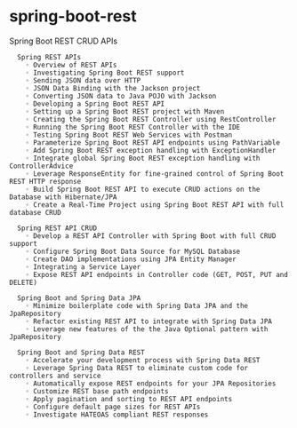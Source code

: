 # spring-boot-rest
Spring Boot REST CRUD APIs

      Spring REST APIs
        ◦ Overview of REST APIs
        ◦ Investigating Spring Boot REST support
        ◦ Sending JSON data over HTTP
        ◦ JSON Data Binding with the Jackson project
        ◦ Converting JSON data to Java POJO with Jackson
        ◦ Developing a Spring Boot REST API
        ◦ Setting up a Spring Boot REST project with Maven
        ◦ Creating the Spring Boot REST Controller using RestController
        ◦ Running the Spring Boot REST Controller with the IDE
        ◦ Testing Spring Boot REST Web Services with Postman
        ◦ Parameterize Spring Boot REST API endpoints using PathVariable
        ◦ Add Spring Boot REST exception handling with ExceptionHandler
        ◦ Integrate global Spring Boot REST exception handling with ControllerAdvice
        ◦ Leverage ResponseEntity for fine-grained control of Spring Boot REST HTTP response
        ◦ Build Spring Boot REST API to execute CRUD actions on the Database with Hibernate/JPA
        ◦ Create a Real-Time Project using Spring Boot REST API with full database CRUD
      
      Spring REST API CRUD
        ◦ Develop a REST API Controller with Spring Boot with full CRUD support
        ◦ Configure Spring Boot Data Source for MySQL Database
        ◦ Create DAO implementations using JPA Entity Manager
        ◦ Integrating a Service Layer
        ◦ Expose REST API endpoints in Controller code (GET, POST, PUT and DELETE)
      
      Spring Boot and Spring Data JPA
        ◦ Minimize boilerplate code with Spring Data JPA and the JpaRepository
        ◦ Refactor existing REST API to integrate with Spring Data JPA
        ◦ Leverage new features of the the Java Optional pattern with JpaRepository
      
      Spring Boot and Spring Data REST
        ◦ Accelerate your development process with Spring Data REST
        ◦ Leverage Spring Data REST to eliminate custom code for controllers and service
        ◦ Automatically expose REST endpoints for your JPA Repositories
        ◦ Customize REST base path endpoints
        ◦ Apply pagination and sorting to REST API endpoints
        ◦ Configure default page sizes for REST APIs
        ◦ Investigate HATEOAS compliant REST responses
        
      

     
      

